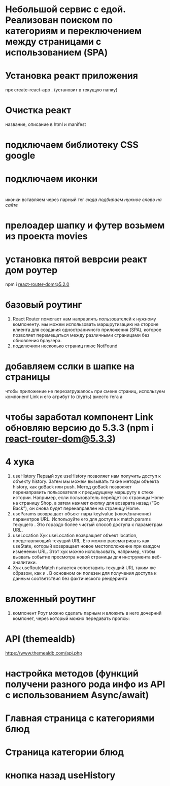 # Небольшой сервис с едой. Реализован поиском по категориям и переключением между страницами с использованием (SPA)

# Установка реакт приложения
npx create-react-app . (установит в текущую папку)
# Очистка реакт
название, описание в html и manifest
# подключаем библиотеку CSS google

# <link rel="stylesheet" href="https://cdnjs.cloudflare.com/ajax/libs/materialize/1.0.0/css/materialize.min.css">

# подключаем иконки

# <link href="https://fonts.googleapis.com/icon?family=Material+Icons" rel="stylesheet">

иконки вставляем через парный тег <i class="material-icons">сюда подбираем нужное слово на сайте</i>

# прелоадер шапку и футер возьмем из проекта movies

# установка пятой веврсии реакт дом роутер
npm i react-router-dom@5.2.0

# базовый роутинг
1. React Router помогает нам направлять пользователей к нужному компоненту.
мы можем использовать маршрутизацию на стороне клиента для создания одностраничного приложения (SPA), 
которое позволяет перемещаться между различными страницами без обновления браузера.
2. подключили несколько страниц плюс NotFound


# добавляем сслки в шапке на страницы
чтобы приложение не перезагружалось при смене страниц, используем компонент Link и его атрибут to (пувть) вместо тега а

# чтобы заработал компонент Link обновляю версию до 5.3.3 (npm i react-router-dom@5.3.3)

# 4 хука
1. useHistory Первый хук useHistory позволяет нам получить доступ к объекту history. Затем мы можем вызывать такие методы объекта history, как goBack или push. Метод goBack позволяет перенаправить пользователя к предыдущему маршруту в стеке истории. Например, если пользователь перейдет со страницы Home на страницу Shop, а затем нажмет кнопку для возврата назад (“Go Back”), он снова будет перенаправлен на страницу Home.
2. useParams возвращает объект пары key/value (ключ/значение) параметров URL. Используйте его для доступа к match.params 
текущего <Route>. Это гораздо более чистый способ доступа к параметрам URL.
3. useLocation Хук useLocation возвращает объект location, представляющий текущий URL. Его можно рассматривать как useState, который возвращает новое местоположение при каждом изменении URL. Этот хук можно использовать, например, чтобы вызвать событие просмотра новой страницы для инструмента веб-аналитики.
4. Хук useRouteMatch пытается сопоставить текущий URL таким же образом, как и <Route>. В основном он полезен для получения доступа к данным соответствия без фактического рендеринга <Route>

# вложенный роутинг
1. компонент Роут можно сделать парным и вложить в него дочерний компонет, через который можно передавать пропсы:
<Route exact path='/'>
    <Home cb={cb}/>
<Roure>

# API (themealdb)
https://www.themealdb.com/api.php
# настройка методов (функций получени разного рода инфо из API с использованием Async/await)

# Главная страница с категориями блюд

# Cтраница категории блюд

# кнопка назад useHistory

